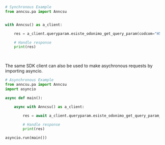 <!-- Start SDK Example Usage [usage] -->
```python
# Synchronous Example
from anncsu.pa import Anncsu


with Anncsu() as a_client:

    res = a_client.queryparam.esiste_odonimo_get_query_param(codcom="H501", denom="VklBIFJPTUE=")

    # Handle response
    print(res)
```

</br>

The same SDK client can also be used to make asychronous requests by importing asyncio.
```python
# Asynchronous Example
from anncsu.pa import Anncsu
import asyncio

async def main():

    async with Anncsu() as a_client:

        res = await a_client.queryparam.esiste_odonimo_get_query_param_async(codcom="H501", denom="VklBIFJPTUE=")

        # Handle response
        print(res)

asyncio.run(main())
```
<!-- End SDK Example Usage [usage] -->
